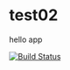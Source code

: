 # test02
hello app

[![Build Status](https://dev.azure.com/softline01suchen01/HelloPosh/_apis/build/status/nickss2.test02)](https://dev.azure.com/softline01suchen01/HelloPosh/_build/latest?definitionId=5)